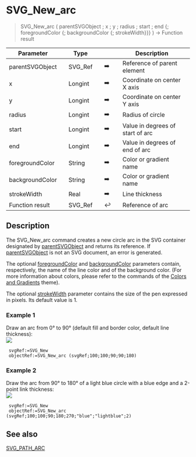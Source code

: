 <!-- object := SVG_New_arc ( parent ; cx ; cy ; rayon ; start ; stop ; strokeColor ; fillColor ; strokeWidth )
 -> parent (Text)
 -> cx (Real)
 -> cy (Real)
 -> rayon (Real)
 -> start (Real)
 -> stop (Real)
 -> strokeColor (Text)
 -> fillColor (Text)
 -> strokeWidth (Real)
 <- object (Text)-->
# SVG_New_arc

> SVG_New_arc ( parentSVGObject ; x ; y ; radius ; start ; end {; foregroundColor {; backgroundColor {; strokeWidth}}} ) -> Function result

| Parameter |     | Type |     |     |     | Description |     |
| --- | --- | --- | --- | --- | --- | --- | --- |
| parentSVGObject |     | SVG_Ref |     | ➡️ |     | Reference of parent element |     |
| x   |     | Longint |     | ➡️ |     | Coordinate on center X axis |     |
| y   |     | Longint |     | ➡️ |     | Coordinate on center Y axis |     |
| radius |     | Longint |     | ➡️ |     | Radius of circle |     |
| start |     | Longint |     | ➡️ |     | Value in degrees of start of arc |     |
| end |     | Longint |     | ➡️ |     | Value in degrees of end of arc |     |
| foregroundColor |     | String |     | ➡️ |     | Color or gradient name |     |
| backgroundColor |     | String |     | ➡️ |     | Color or gradient name |     |
| strokeWidth |     | Real |     | ➡️ |     | Line thickness |     |
| Function result |     | SVG_Ref |     | ↩️ |     | Reference of arc |     |

## Description

The SVG_New_arc command creates a new circle arc in the SVG container designated by [parentSVGObject](# "Reference of parent element") and returns its reference. If [parentSVGObject](# "Reference of parent element") is not an SVG document, an error is generated.

The optional [foregroundColor](# "Color or gradient name") and [backgroundColor](# "Color or gradient name") parameters contain, respectively, the name of the line color and of the background color. (For more information about colors, please refer to the commands of the [Colors and Gradients](../Colors%20and%20Gradients.md) theme).

The optional [strokeWidth](# "Line thickness") parameter contains the size of the pen expressed in pixels. Its default value is 1.

### Example 1  

Draw an arc from 0° to 90° (default fill and border color, default line thickness):  
![](https://doc.4d.com/4Dv19/picture/194911/pict194911.en.png)

```4d
 svgRef:=SVG_New   
 objectRef:=SVG_New_arc (svgRef;100;100;90;90;180)
```

### Example 2  

Draw the arc from 90° to 180° of a light blue circle with a blue edge and a 2-point link thickness:  
![](https://doc.4d.com/4Dv19/picture/194912/pict194912.en.png)

```4d
 svgRef:=SVG_New   
 objectRef:=SVG_New_arc (svgRef;100;100;90;180;270;"blue";"lightblue";2)
```

## See also

[SVG_PATH_ARC](SVG_PATH_ARC.md)
